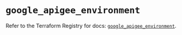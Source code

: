 # `google_apigee_environment`

Refer to the Terraform Registry for docs: [`google_apigee_environment`](https://registry.terraform.io/providers/hashicorp/google/6.15.0/docs/resources/apigee_environment).
